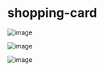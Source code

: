 # shopping-card
![image](https://user-images.githubusercontent.com/107544695/226735296-9f9899cc-2f32-4056-a61d-c3d8b515388e.png)

![image](https://user-images.githubusercontent.com/107544695/226735054-08986723-06c8-4937-8833-c789823fd82d.png)

![image](https://user-images.githubusercontent.com/107544695/226735735-6ea243f3-b3b7-4e62-8149-04268b8fa6b9.png)


